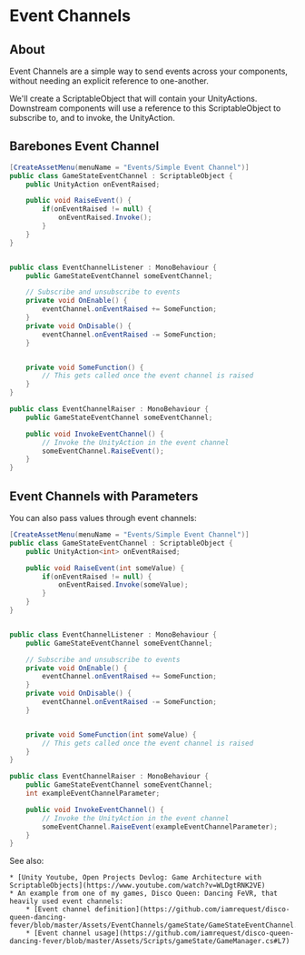 # Event Channels

## About 

Event Channels are a simple way to send events across your components, without needing an explicit reference to one-another.

We'll create a ScriptableObject that will contain your UnityActions. Downstream components will use a reference to this ScriptableObject to subscribe to, and to invoke, the UnityAction.


## Barebones Event Channel

```cs
[CreateAssetMenu(menuName = "Events/Simple Event Channel")]
public class GameStateEventChannel : ScriptableObject { 
	public UnityAction onEventRaised;

	public void RaiseEvent() {
		if(onEventRaised != null) {
			onEventRaised.Invoke();
		}
	}
}


public class EventChannelListener : MonoBehaviour {
	public GameStateEventChannel someEventChannel;

	// Subscribe and unsubscribe to events
	private void OnEnable() {
		eventChannel.onEventRaised += SomeFunction;
	}
	private void OnDisable() {
		eventChannel.onEventRaised -= SomeFunction;
	}


	private void SomeFunction() {
		// This gets called once the event channel is raised
	}
}

public class EventChannelRaiser : MonoBehaviour {
	public GameStateEventChannel someEventChannel;

	public void InvokeEventChannel() {
		// Invoke the UnityAction in the event channel
		someEventChannel.RaiseEvent();
	}
}

```

## Event Channels with Parameters

You can also pass values through event channels:

```cs
[CreateAssetMenu(menuName = "Events/Simple Event Channel")]
public class GameStateEventChannel : ScriptableObject { 
	public UnityAction<int> onEventRaised;

	public void RaiseEvent(int someValue) {
		if(onEventRaised != null) {
			onEventRaised.Invoke(someValue);
		}
	}
}


public class EventChannelListener : MonoBehaviour {
	public GameStateEventChannel someEventChannel;

	// Subscribe and unsubscribe to events
	private void OnEnable() {
		eventChannel.onEventRaised += SomeFunction;
	}
	private void OnDisable() {
		eventChannel.onEventRaised -= SomeFunction;
	}


	private void SomeFunction(int someValue) {
		// This gets called once the event channel is raised
	}
}

public class EventChannelRaiser : MonoBehaviour {
	public GameStateEventChannel someEventChannel;
	int exampleEventChannelParameter;

	public void InvokeEventChannel() {
		// Invoke the UnityAction in the event channel
		someEventChannel.RaiseEvent(exampleEventChannelParameter);
	}
}

```


See also:

	* [Unity Youtube, Open Projects Devlog: Game Architecture with ScriptableObjects](https://www.youtube.com/watch?v=WLDgtRNK2VE)
	* An example from one of my games, Disco Queen: Dancing FeVR, that heavily used event channels:
		* [Event channel definition](https://github.com/iamrequest/disco-queen-dancing-fever/blob/master/Assets/EventChannels/gameState/GameStateEventChannel.cs)
		* [Event channel usage](https://github.com/iamrequest/disco-queen-dancing-fever/blob/master/Assets/Scripts/gameState/GameManager.cs#L7)
